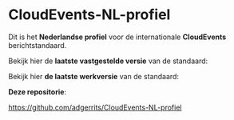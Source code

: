# CloudEvents-NL-profiel

Dit is het **Nederlandse profiel** voor de internationale **CloudEvents** berichtstandaard.

Bekijk hier de **laatste vastgestelde versie** van de standaard:

Bekijk hier **de laatste werkversie** van de standaard:


**Deze repositorie**:

https://github.com/adgerrits/CloudEvents-NL-profiel 
